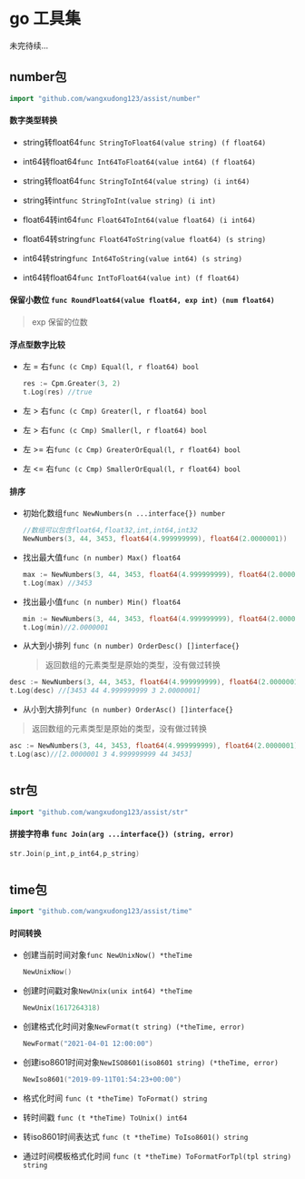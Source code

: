 # go 工具集
未完待续...


## number包

```go
import "github.com/wangxudong123/assist/number"
```
#### 数字类型转换

- string转float64`func StringToFloat64(value string) (f float64)`

- int64转float64`func Int64ToFloat64(value int64) (f float64)`

- string转float64`func StringToInt64(value string) (i int64)`

- string转int`func StringToInt(value string) (i int)`

- float64转int64`func Float64ToInt64(value float64) (i int64)`

- float64转string`func Float64ToString(value float64) (s string)`

- int64转string`func Int64ToString(value int64) (s string)`

- int64转float64`func IntToFloat64(value int) (f float64)`

#### 保留小数位 `func RoundFloat64(value float64, exp int) (num float64)`
  > exp 保留的位数 


#### 浮点型数字比较
- 左 = 右`func (c Cmp) Equal(l, r float64) bool`
  ```go
  res := Cpm.Greater(3, 2)
  t.Log(res) //true
  ```
- 左 > 右`func (c Cmp) Greater(l, r float64) bool`

- 左 > 右`func (c Cmp) Smaller(l, r float64) bool`

- 左 >= 右`func (c Cmp) GreaterOrEqual(l, r float64) bool`

- 左 <= 右`func (c Cmp) SmallerOrEqual(l, r float64) bool`

#### 排序
- 初始化数组`func NewNumbers(n ...interface{}) number`
  ```go
  //数组可以包含float64,float32,int,int64,int32
  NewNumbers(3, 44, 3453, float64(4.999999999), float64(2.0000001))
  ```
- 找出最大值`func (n number) Max() float64`
  
  ```go
  max := NewNumbers(3, 44, 3453, float64(4.999999999), float64(2.0000001)).Max()
  t.Log(max) //3453
  ```
- 找出最小值`func (n number) Min() float64`

  ```go
  min := NewNumbers(3, 44, 3453, float64(4.999999999), float64(2.0000001)).Min()
  t.Log(min)//2.0000001
  ```

 - 从大到小排列 `func (n number) OrderDesc() []interface{}`
   > 返回数组的元素类型是原始的类型，没有做过转换
  ```go
  desc := NewNumbers(3, 44, 3453, float64(4.999999999), float64(2.0000001)).OrderDesc()
  t.Log(desc) //[3453 44 4.999999999 3 2.0000001]
  ```

 - 从小到大排列`func (n number) OrderAsc() []interface{}`
  > 返回数组的元素类型是原始的类型，没有做过转换
  ```go
  asc := NewNumbers(3, 44, 3453, float64(4.999999999), float64(2.0000001)).OrderAsc()
  t.Log(asc)//[2.0000001 3 4.999999999 44 3453]
  ```
#
## str包

```go
import "github.com/wangxudong123/assist/str"
```
#### 拼接字符串 `func Join(arg ...interface{}) (string, error)`

  ```go
  str.Join(p_int,p_int64,p_string)
  ```
#
## time包

```go
import "github.com/wangxudong123/assist/time"
```

#### 时间转换
- 创建当前时间对象`func NewUnixNow() *theTime`

    ```go
    NewUnixNow()
    ```
- 创建时间戳对象`NewUnix(unix int64) *theTime`

    ```go
    NewUnix(1617264318)
    ``` 
  
- 创建格式化时间对象`NewFormat(t string) (*theTime, error)`
    ```go
    NewFormat("2021-04-01 12:00:00")
    ```

- 创建iso8601时间对象`NewISO8601(iso8601 string) (*theTime, error)`
    ```go
    NewIso8601("2019-09-11T01:54:23+00:00")
    ```
- 格式化时间 `func (t *theTime) ToFormat() string`

- 转时间戳 `func (t *theTime) ToUnix() int64`

- 转iso8601时间表达式 `func (t *theTime) ToIso8601() string`

- 通过时间模板格式化时间 `func (t *theTime) ToFormatForTpl(tpl string) string`
